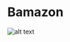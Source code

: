 # Bamazon

![alt text](https://raw.githubusercontent.com/brianramaswami/Bamazon/blob/master/Demo.gif)
